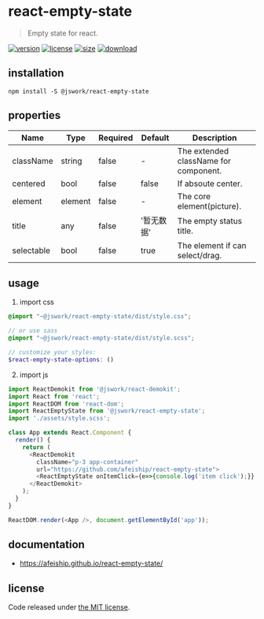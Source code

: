 # react-empty-state
> Empty state for react.

[![version][version-image]][version-url]
[![license][license-image]][license-url]
[![size][size-image]][size-url]
[![download][download-image]][download-url]

## installation
```shell
npm install -S @jswork/react-empty-state
```

## properties
| Name       | Type    | Required | Default    | Description                           |
| ---------- | ------- | -------- | ---------- | ------------------------------------- |
| className  | string  | false    | -          | The extended className for component. |
| centered   | bool    | false    | false      | If absoute center.                    |
| element    | element | false    | -          | The core element(picture).            |
| title      | any     | false    | '暂无数据' | The empty status title.               |
| selectable | bool    | false    | true       | The element if can select/drag.       |


## usage
1. import css
  ```scss
  @import "~@jswork/react-empty-state/dist/style.css";

  // or use sass
  @import "~@jswork/react-empty-state/dist/style.scss";

  // customize your styles:
  $react-empty-state-options: ()
  ```
2. import js
  ```js
  import ReactDemokit from '@jswork/react-demokit';
  import React from 'react';
  import ReactDOM from 'react-dom';
  import ReactEmptyState from '@jswork/react-empty-state';
  import './assets/style.scss';

  class App extends React.Component {
    render() {
      return (
        <ReactDemokit
          className="p-3 app-container"
          url="https://github.com/afeiship/react-empty-state">
          <ReactEmptyState onItemClick={e=>{console.log('item click');}} centered title="暂无数据" />
        </ReactDemokit>
      );
    }
  }

  ReactDOM.render(<App />, document.getElementById('app'));

  ```

## documentation
- https://afeiship.github.io/react-empty-state/


## license
Code released under [the MIT license](https://github.com/afeiship/react-empty-state/blob/master/LICENSE.txt).

[version-image]: https://img.shields.io/npm/v/@jswork/react-empty-state
[version-url]: https://npmjs.org/package/@jswork/react-empty-state

[license-image]: https://img.shields.io/npm/l/@jswork/react-empty-state
[license-url]: https://github.com/afeiship/react-empty-state/blob/master/LICENSE.txt

[size-image]: https://img.shields.io/bundlephobia/minzip/@jswork/react-empty-state
[size-url]: https://github.com/afeiship/react-empty-state/blob/master/dist/react-empty-state.min.js

[download-image]: https://img.shields.io/npm/dm/@jswork/react-empty-state
[download-url]: https://www.npmjs.com/package/@jswork/react-empty-state
